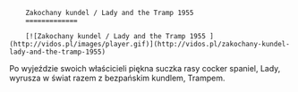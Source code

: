 
        Zakochany kundel / Lady and the Tramp 1955 
        =============
        
        [![Zakochany kundel / Lady and the Tramp 1955 ](http://vidos.pl/images/player.gif)](http://vidos.pl/zakochany-kundel-lady-and-the-tramp-1955)
        
        
 Po wyjeździe swoich właścicieli piękna suczka rasy cocker spaniel, Lady, wyrusza w świat razem z bezpańskim kundlem, Trampem.
    